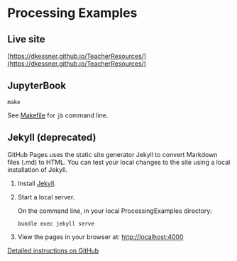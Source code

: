 # Processing Examples

## Live site

[https://dkessner.github.io/TeacherResources/](https://dkessner.github.io/TeacherResources/)


## JupyterBook

```
make
```

See [Makefile](Makefile) for `jb` command line.



## Jekyll (deprecated)

GitHub Pages uses the static site generator Jekyll to convert Markdown files
(.md) to HTML.  You can test your local changes to the site using a local
installation of Jekyll.

1. Install [Jekyll](https://jekyllrb.com/).

2. Start a local server.  

    On the command line, in your local ProcessingExamples directory:
    ```
    bundle exec jekyll serve
    ```

3. View the pages in your browser at:
[http://localhost:4000](http://localhost:4000)

[Detailed instructions on GitHub](https://docs.github.com/en/github/working-with-github-pages/testing-your-github-pages-site-locally-with-jekyll)


